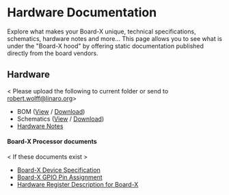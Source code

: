 # Hardware Documentation

Explore what makes your Board-X unique, technical specifications, schematics, hardware notes and more... This page allows you to see what is under the "Board-X hood" by offering static documentation published directly from the board vendors.

## Hardware

< Please upload the following to current folder or send to robert.wolff@linaro.org>

- BOM ([View]() / [Download]())
- Schematics ([View]() / [Download]())
- [Hardware Notes](HardwareNotes.md)

#### Board-X Processor documents

< If these documents exist >

- [Board-X Device Specification]()
- [Board-X GPIO Pin Assignment]()
- [Hardware Register Description for Board-X]()
